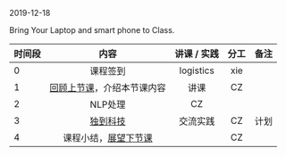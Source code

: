 2019-12-18

Bring Your Laptop and smart phone  to Class. 

|时间段     |  内容    | 讲课 / 实践     |  分工  |  备注       |
| :---      |   :----:    |   :----:    |    :----:    | ---: |
|   0       |  课程签到     |  logistics   |     xie     |        |
|   1       |  [回顾上节课](../WW14/WW14-Plan.md)，介绍本节课内容     |  讲课    |     CZ     |        |
|   2       |  NLP处理      |   CZ  |         |    
|   3       |  [独到科技](https://www.doodod.com/)   |  交流实践    |   CZ  |     计划    |    
|   4       |  课程小结，[展望下节课](../WW16/WW16-Plan.md)       |     |  CZ |   |
